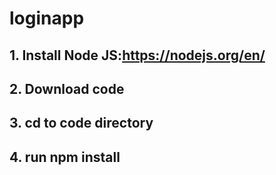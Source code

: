 # loginapp
## 1. Install Node JS:https://nodejs.org/en/
## 2. Download code
## 3. cd to code directory
## 4. run npm install
